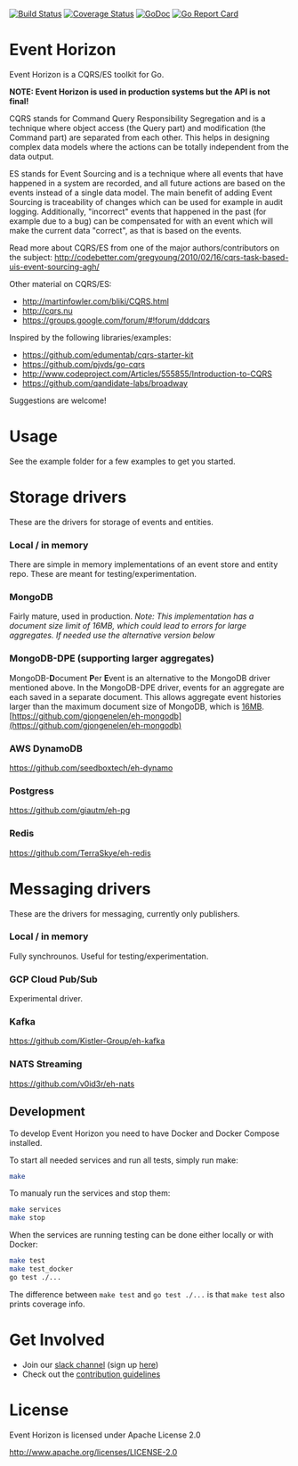 [![Build Status](https://travis-ci.com/looplab/eventhorizon.svg?branch=master)](https://travis-ci.com/looplab/eventhorizon)
[![Coverage Status](https://img.shields.io/coveralls/looplab/eventhorizon.svg)](https://coveralls.io/r/looplab/eventhorizon)
[![GoDoc](https://godoc.org/github.com/MaxBreida/eventhorizon?status.svg)](https://godoc.org/github.com/MaxBreida/eventhorizon)
[![Go Report Card](https://goreportcard.com/badge/looplab/eventhorizon)](https://goreportcard.com/report/looplab/eventhorizon)

# Event Horizon

Event Horizon is a CQRS/ES toolkit for Go.

**NOTE: Event Horizon is used in production systems but the API is not final!**

CQRS stands for Command Query Responsibility Segregation and is a technique where object access (the Query part) and modification (the Command part) are separated from each other. This helps in designing complex data models where the actions can be totally independent from the data output.

ES stands for Event Sourcing and is a technique where all events that have happened in a system are recorded, and all future actions are based on the events instead of a single data model. The main benefit of adding Event Sourcing is traceability of changes which can be used for example in audit logging. Additionally, "incorrect" events that happened in the past (for example due to a bug) can be compensated for with an event which will make the current data "correct", as that is based on the events.

Read more about CQRS/ES from one of the major authors/contributors on the subject: http://codebetter.com/gregyoung/2010/02/16/cqrs-task-based-uis-event-sourcing-agh/

Other material on CQRS/ES:

- http://martinfowler.com/bliki/CQRS.html
- http://cqrs.nu
- https://groups.google.com/forum/#!forum/dddcqrs

Inspired by the following libraries/examples:

- https://github.com/edumentab/cqrs-starter-kit
- https://github.com/pjvds/go-cqrs
- http://www.codeproject.com/Articles/555855/Introduction-to-CQRS
- https://github.com/qandidate-labs/broadway

Suggestions are welcome!

# Usage

See the example folder for a few examples to get you started.

# Storage drivers

These are the drivers for storage of events and entities.

### Local / in memory

There are simple in memory implementations of an event store and entity repo. These are meant for testing/experimentation.

### MongoDB

Fairly mature, used in production.
_Note: This implementation has a document size limit of 16MB, which could lead to errors for large aggregates. If needed use the alternative version below_

### MongoDB-DPE (supporting larger aggregates)

MongoDB-**D**ocument **P**er **E**vent is an alternative to the MongoDB driver mentioned above. In the MongoDB-DPE driver, events for an aggregate are each saved in a separate document. This allows aggregate event histories larger than the maximum document size of MongoDB, which is [16MB](https://docs.mongodb.com/manual/reference/limits/).
[https://github.com/gjongenelen/eh-mongodb](https://github.com/gjongenelen/eh-mongodb)

### AWS DynamoDB

https://github.com/seedboxtech/eh-dynamo

### Postgress

https://github.com/giautm/eh-pg

### Redis

https://github.com/TerraSkye/eh-redis

# Messaging drivers

These are the drivers for messaging, currently only publishers.

### Local / in memory

Fully synchrounos. Useful for testing/experimentation.

### GCP Cloud Pub/Sub

Experimental driver.

### Kafka

https://github.com/Kistler-Group/eh-kafka

### NATS Streaming

https://github.com/v0id3r/eh-nats

## Development

To develop Event Horizon you need to have Docker and Docker Compose installed.

To start all needed services and run all tests, simply run make:

```bash
make
```

To manualy run the services and stop them:

```bash
make services
make stop
```

When the services are running testing can be done either locally or with Docker:

```bash
make test
make test_docker
go test ./...
```

The difference between `make test` and `go test ./...` is that `make test` also prints coverage info.

# Get Involved

- Join our [slack channel](https://gophers.slack.com/messages/eventhorizon/) (sign up [here](https://gophersinvite.herokuapp.com/))
- Check out the [contribution guidelines](CONTRIBUTING.md)

# License

Event Horizon is licensed under Apache License 2.0

http://www.apache.org/licenses/LICENSE-2.0
